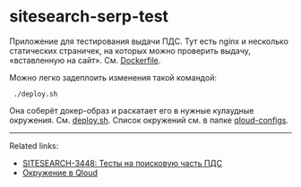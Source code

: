 # sitesearch-serp-test

Приложение для тестирования выдачи ПДС. Тут есть nginx и несколько статических страничек, на которых можно проверить выдачу, «вставленную на сайт». См. [Dockerfile](Dockerfile).

Можно легко задеплоить изменения такой командой:


```
 ./deploy.sh
```

Она соберёт докер-образ и раскатает его в нужные кулаудные окружения. См. [deploy.sh](deploy.sh). Список окружений см. в папке [qloud-configs](qloud-configs).

---

Related links:

- [SITESEARCH-3448: Тесты на поисковую часть ПДС](https://st.yandex-team.ru/SITESEARCH-3448)
- [Окружение в Qloud](https://platform.yandex-team.ru/projects/sitesearch/sitesearch-serp-test)
